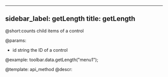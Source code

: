 
---
sidebar_label: getLength
title: getLength
---          

@short:counts child items of a control

@params:
- id 		string		 the ID of a control




@example:
toolbar.data.getLength("menu1");

@template: api_method
@descr: